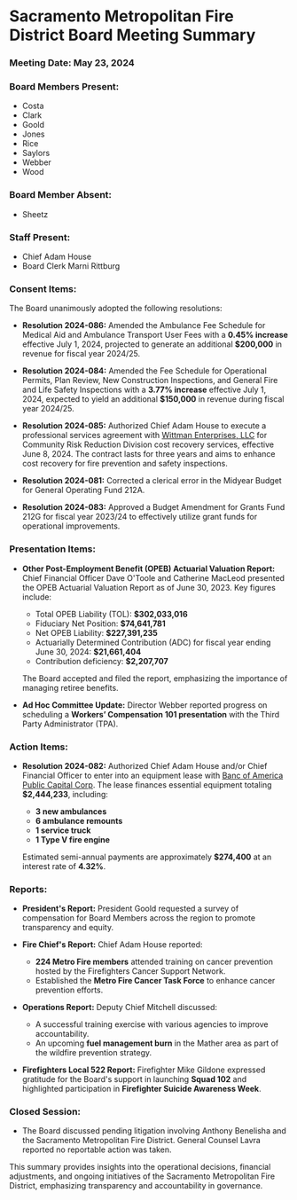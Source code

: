 # Sacramento Metropolitan Fire District Board Meeting Summary

### Meeting Date: May 23, 2024

### Board Members Present:
- Costa
- Clark
- Goold
- Jones
- Rice
- Saylors
- Webber
- Wood

### Board Member Absent:
- Sheetz

### Staff Present:
- Chief Adam House
- Board Clerk Marni Rittburg

### Consent Items:
The Board unanimously adopted the following resolutions:

- **Resolution 2024-086:** Amended the Ambulance Fee Schedule for Medical Aid and Ambulance Transport User Fees with a **0.45% increase** effective July 1, 2024, projected to generate an additional **$200,000** in revenue for fiscal year 2024/25.
  
- **Resolution 2024-084:** Amended the Fee Schedule for Operational Permits, Plan Review, New Construction Inspections, and General Fire and Life Safety Inspections with a **3.77% increase** effective July 1, 2024, expected to yield an additional **$150,000** in revenue during fiscal year 2024/25.

- **Resolution 2024-085:** Authorized Chief Adam House to execute a professional services agreement with [Wittman Enterprises, LLC](https://www.wittmanenterprises.com/) for Community Risk Reduction Division cost recovery services, effective June 8, 2024. The contract lasts for three years and aims to enhance cost recovery for fire prevention and safety inspections.

- **Resolution 2024-081:** Corrected a clerical error in the Midyear Budget for General Operating Fund 212A.

- **Resolution 2024-083:** Approved a Budget Amendment for Grants Fund 212G for fiscal year 2023/24 to effectively utilize grant funds for operational improvements.

### Presentation Items:
- **Other Post-Employment Benefit (OPEB) Actuarial Valuation Report:** Chief Financial Officer Dave O'Toole and Catherine MacLeod presented the OPEB Actuarial Valuation Report as of June 30, 2023. Key figures include:
  - Total OPEB Liability (TOL): **$302,033,016**
  - Fiduciary Net Position: **$74,641,781**
  - Net OPEB Liability: **$227,391,235**
  - Actuarially Determined Contribution (ADC) for fiscal year ending June 30, 2024: **$21,661,404**
  - Contribution deficiency: **$2,207,707**
  
  The Board accepted and filed the report, emphasizing the importance of managing retiree benefits.

- **Ad Hoc Committee Update:** Director Webber reported progress on scheduling a **Workers’ Compensation 101 presentation** with the Third Party Administrator (TPA).

### Action Items:
- **Resolution 2024-082:** Authorized Chief Adam House and/or Chief Financial Officer to enter into an equipment lease with [Banc of America Public Capital Corp](https://www.bofaml.com/). The lease finances essential equipment totaling **$2,444,233**, including:
  - **3 new ambulances**
  - **6 ambulance remounts**
  - **1 service truck**
  - **1 Type V fire engine**
  
  Estimated semi-annual payments are approximately **$274,400** at an interest rate of **4.32%**.

### Reports:
- **President's Report:** President Goold requested a survey of compensation for Board Members across the region to promote transparency and equity.

- **Fire Chief's Report:** Chief Adam House reported:
  - **224 Metro Fire members** attended training on cancer prevention hosted by the Firefighters Cancer Support Network.
  - Established the **Metro Fire Cancer Task Force** to enhance cancer prevention efforts.

- **Operations Report:** Deputy Chief Mitchell discussed:
  - A successful training exercise with various agencies to improve accountability.
  - An upcoming **fuel management burn** in the Mather area as part of the wildfire prevention strategy.

- **Firefighters Local 522 Report:** Firefighter Mike Gildone expressed gratitude for the Board's support in launching **Squad 102** and highlighted participation in **Firefighter Suicide Awareness Week**.

### Closed Session:
- The Board discussed pending litigation involving Anthony Benelisha and the Sacramento Metropolitan Fire District. General Counsel Lavra reported no reportable action was taken.

This summary provides insights into the operational decisions, financial adjustments, and ongoing initiatives of the Sacramento Metropolitan Fire District, emphasizing transparency and accountability in governance.
